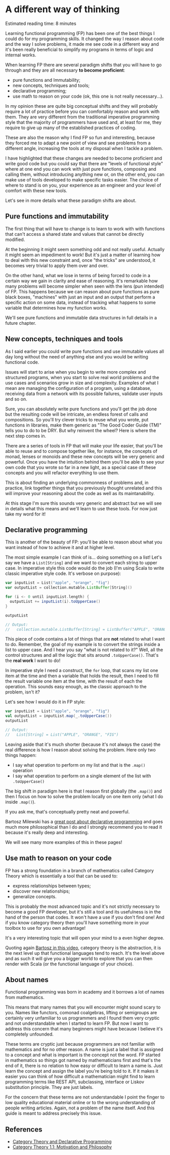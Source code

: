 # A different way of thinking

Estimated reading time: 8 minutes

Learning functional programming (FP) has been one of the best things I could do for my programming
skills. It changed the way I reason about code and the way I solve problems, it made me see code in
a different way and it's been really beneficial to simplify my programs in terms of logic and
internal works.

When learning FP there are several paradigm shifts that you will have to go through and they are all
necessary **to become proficient**:

* pure functions and Immutability;
* new concepts, techniques and tools;
* declarative programming;
* use math to reason on your code (ok, this one is not really necessary...).

In my opinion these are quite big conceptual shifts and they will probably require a lot of practice
before you can comfortably reason and work with them. They are very different from the traditional
imperative programming style that the majority of programmers have used and, at least for me,
they require to give up many of the established practices of coding.

These are also the reason why I find FP so fun and interesting, because they forced me to adapt a
new point of view and see problems from a different angle, increasing the tools at my disposal when
I tackle a problem.

I have highlighted that these changes are needed to become proficient and write good code but you
could say that there are "levels of functional style" where at one end you can work with just pure
functions, composing and calling them, without introducing anything new or, on the other end, you
can make use of tools developed to make specific tasks easier. The choice of where to stand is on
you, your experience as an engineer and your level of comfort with these new tools.

Let's see in more details what these paradigm shifts are about.

## Pure functions and immutability

The first thing that will have to change is to learn to work with with functions that can't access a
shared state and values that cannot be directly modified.

At the beginning it might seem something odd and not really useful. Actually it might seem an
impediment to work! But it's just a matter of learning how to deal with this new constraint and,
once "the tricks" are understood, it becomes very trivial to apply them over and over.

On the other hand, what we lose in terms of being forced to code in a certain way we gain in clarity
and ease of reasoning. It's remarkable how many problems will become simpler when seen with the lens
(pun intended) of FP. This happens because we can reason about pure functions as pure black boxes,
"machines" with just an input and an output that perform a specific action on some data, instead of
tracking what happens to some variable that determines how my function works.

We'll see pure functions and immutable data structures in full details in a future chapter.

## New concepts, techniques and tools

As I said earlier you could write pure functions and use immutable values all day long without the
need of anything else and you would be writing functional code.

Issues will start to arise when you begin to write more complex and structured programs, when you
start to solve real world problems and the use cases and scenarios grow in size and complexity.
Examples of what I mean are managing the configuration of a program, using a database, receiving
data from a network with its possible failures, validate user inputs and so on.

Sure, you can absolutely write pure functions and you'll get the job done but the resulting code
will be intricate, an endless forest of calls and compositions. So you'll try clever tricks to reuse
what you wrote, put functions in libraries, make them generic as "The Good Coder Guide (TM)" tells
you to do to be DRY. But why reinvent the wheel? Here is where the next step comes in.

There are a series of tools in FP that will make your life easier, that you'll be able to reuse and
to compose together like, for instance, the concepts of monad, lenses or monoids and these new
concepts will be very generic and powerful. Once you have the intuition behind them you'll be able
to see your own code that you wrote so far in a new light, as a special case of these concepts and
you will refactor everything to use them.

This is about finding an underlying commonness of problems and, in practice, link together things
that you previously thought unrelated and this will improve your reasoning about the code as well as
its maintanability.

At this stage I'm sure this sounds very generic and abstract but we will see in details what this
means and we'll learn to use these tools. For now just take my word for it!

## Declarative programming

This is another of the beauty of FP: you'll be able to reason about what you want instead of how to
achieve it and at higher level.

The most simple example I can think of is... doing something on a list! Let's say we have a
`List[String]` and we want to convert each string to upper case. In imperative style this code would
do the job (I'm using Scala to write classic imperative style code. It's verbose on purpose):

```scala
var inputList = List("apple", "orange", "fig")
var outputList = collection.mutable.ListBuffer[String]()

for (i <- 0 until inputList.length) {
  outputList += inputList(i).toUpperCase()
}

outputList

// Output:
//   collection.mutable.ListBuffer[String] = ListBuffer("APPLE", "ORANGE", "FIG")
```

This piece of code contains a lot of things that are **not** related to what I want to do. Remember,
the goal of my example is to convert the strings inside a list to upper case. And I hear you say
"what is not related to it?" Well, all the control structures and all the logic that sits around
`.toUpperCase()`. That's the **real work** I want to do!

In imperative style I need a construct, the `for` loop, that scans my list one item at the time and
then a variable that holds the result, then I need to fill the result variable one item at the time,
with the result of each the operation. This sounds easy enough, as the classic approach to the
problem, isn't it?

Let's see how I would do it in FP style:

```scala
var inputList = List("apple", "orange", "fig")
val outputList = inputList.map(_.toUpperCase())
outputList

// Output:
//   List[String] = List("APPLE", "ORANGE", "FIG")
```

Leaving aside that it's much shorter (because it's not always the case) the real difference is how I
reason about solving the problem. Here only two things happen:

* I say what operation to perform on my list and that is the `.map()` operation
* I say what operation to perform on a single element of the list with `.toUpperCase()`

The big shift in paradigm here is that I reason first globally (the `.map()`) and then I focus on
how to solve the problem locally on one item only (what I do inside `.map()`).

If you ask me, that's conceptually pretty neat and powerful.

Bartosz Milewski has a [great post about declarative programming][1] and goes much more philosophical
than I do and I strongly recommend you to read it because it's really deep and interesting.

We will see many more examples of this in these pages!

## Use math to reason on your code

FP has a strong foundation in a branch of mathematics called Category Theory
which is essentially a tool that can be used to:

* express relationships between types;
* discover new relationships;
* generalize concepts.

This is probably the most advanced topic and it's not strictly necessary to become a good FP
developer, but it's still a tool and its usefulness is in the hand of the person that codes. It
won't have a use if you don't find one! And if you know category theory then you'll have something
more in your toolbox to use for you own advantage!

It's a very interesting topic that will open your mind to a even higher degree.

Quoting again [Bartosz in this video][2], category theory is the abstraction, it is the next level
up that functional languages tend to reach. It's the level above and as such it will give you a
bigger world to explore that you can then render with Scala (or the functional language of your
choice).

## About names

Functional programming was born in academy and it borrows a lot of names from mathematics.

This means that many names that you will encounter might sound scary to you. Names like functors,
comonad coalgebras, lifting or semigroups are certainly very unfamiliar to us programmers and I
found them very cryptic and not understandable when I started to learn FP. But now I want to address
this concern that many beginners might have because I believe it's completely unfounded.

These terms are cryptic just because programmers are not familiar with mathematics and for no other
reason. A name is just a label that is assigned to a concept and what is important is the concept
not the word. FP started in mathematics so things got named by mathematicians first and that's the
end of it, there is no relation to how easy or difficult to learn a name is. Just learn the concept
and assign the label you're being told to it. If it makes it easier you can think of how difficult a
mathematician might find to learn programming terms like REST API, subclassing, interface or Liskov
substitution principle. They are just labels.

For the concern that these terms are not understandable I point the finger to low quality
educational material online or to the wrong understanding of people writing articles. Again, not a
problem of the name itself. And this guide is meant to address precisely this issue.

## References

* [Category Theory and Declarative Programming][1]
* [Category Theory 1.1: Motivation and Philosophy][2]

[1]: https://bartoszmilewski.com/2015/04/15/category-theory-and-declarative-programming/
[2]: https://www.youtube.com/watch?v=I8LbkfSSR58
